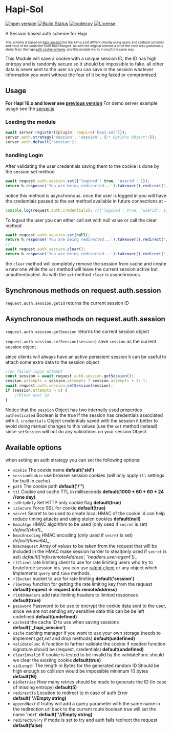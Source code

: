 # Hapi-Sol
[![npm version](https://img.shields.io/npm/v/hapi-sol.svg)](https://www.npmjs.com/package/hapi-sol)
[![Build Status](https://travis-ci.org/yonjah/hapi-sol.svg?branch=master)](https://travis-ci.org/yonjah/hapi-sol)
[![codecov](https://codecov.io/gh/yonjah/hapi-sol/branch/master/graph/badge.svg)](https://codecov.io/gh/yonjah/hapi-sol)
[![License](https://img.shields.io/npm/l/hapi-sol.svg?maxAge=2592000?style=plastic)](https://github.com/yonjah/hapi-sol/blob/master/LICENSE)

A Session based auth scheme for Hapi

<sub><sup>This scheme is based on [hapi-session](https://github.com/nlf/hapi-session) but the API is a bit diffrent (mostly using async and callback scheme) and most of the underline code has changed.
As with the original scheme a lot of the code was gratuitously stolen from the hapi [auth cookie scheme](https://github.com/hapijs/hapi-auth-cookie), and this module works in much the same way.</sup></sub>

This Module will save a cookie with a unique session ID, the ID has high entropy and is randomly secure so it should be impossible to fake. all other data is never sent to the user so you can save in the session whatever information you wont without the fear of it being faked or compromised.

## Usage
**For Hapi 16.x and lower see [previous version](https://github.com/yonjah/hapi-sol/tree/v0.6.0)**
For demo server example usage see the [server.js](https://github.com/yonjah/hapi-session/blob/master/examples/server.js)


### Loading the module
```javascript
await server.register({plugin: require('hapi-sol')});
server.auth.strategy('session', 'session', {/* Options Object*/});
server.auth.default('session');
```


### handling Login
After validating the user credentials saving them to the cookie is done by the session.set
method
```javascript
await request.auth.session.set({'logined': true, 'userid': 1});
return h.response('You are being redirected...').takeover().redirect('/');
```
notice this method is asynchronous.
once the user is logged in you will have the credentials passed to the set method available in future connections at -
```javascript
console.log(request.auth.credentials); //{'logined': true, 'userid': 1}
```

To logout the user you can either call set with null value or call the clear method
```javascript
await request.auth.session.set(null);
return h.response('You are being redirected...').takeover().redirect('/');
//
await request.auth.session.clear();
return h.response('You are being redirected...').takeover().redirect('/');
```
the `clear` method will completely remove the session from cache and create a new one while the `set` method will leave the current session active but unauthenticated. As with the `set` method `clear` is asynchronous.

## Synchronous methods on request.auth.session
`request.auth.session.getId` returns the current session ID

## Asynchronous methods on request.auth.session
`request.auth.session.getSeesion` returns the current session object

`request.auth.session.setSeesion(session)` save `session` as the current session object

since clients will always have an active persistent session it can be useful to attach some extra data to the session object

```javascript
//on failed login attempt
const session = await request.auth.session.getSession();
session.attempts = session.attempts ? session.attempts + 1: 1;
await request.auth.session.setSession(session);
if (session.attempts > 5) {
    //block user ip
}
```

Notice that the `session` Object has two internally used properties
`authenticated` Boolean is the true if the session has credentials associated with it.
`credentials` Object credentials saved with the session
it better to avoid doing manual changes to this values (use the `set` method instead) since `setSession` will not do any validations on your session Object.


## Available options
when setting an auth strategy you can set the following options:
- `cookie` The cookie name __default('sid')__
- `sessionCookie` use browser session cookies (will only apply `ttl` settings for built in cache) 
- `path` The cookie path __default('/'')__
- `ttl` Cookie and cache TTL in milliseconds __default(1000 * 60 * 60 * 24 //one day)__
- `isHttpOnly` Set HTTP only cookie flag __default(true)__
- `isSecure` Force SSL for cookie __default(true)__
- `secret` Secret to be used to create local HMAC of the cookie id can help reduce timing attacks and using stolen cookies __default(null)__
- `hmacAlgo` HMAC algorithm to be used (only used if `secret` is set) _default(sha1)__
- `hmacEncoding` HMAC encoding (only used if `secret` is set) _default(base64)__
- `hmacRequest` Array of values to be taken from the request that will be included in the HMAC make session harder to steal(only used if `secret` is set) _default(['info.remoteAddress', 'headers.user-agent'])__
- `rlClient` rate limiting client to use for rate  limiting users who try to bruteforce session ids. you can use [ralphi-client](https://github.com/yonjah/ralphi/tree/master/client) or any object which implements `query` and `take` methods.
- `rlBucket` bucket to use for rate limiting __default('session')__
- `rlGetKey` function for getting the rate limiting key from the request __default(request => request.info.remoteAddress)__
- `rlAddHeaders` add rate limiting headers to limited responses __default(true)__
- `password` Password to be use to encrypt the cookie data sent to the user, since we are not sending any sensitive data this can be be left undefined __default(undefined)__
- `cacheId` the cache ID to use when saving sessions __default('\_hapi\_session')__
- `cache` caching manager if you want to use your own storage (needs to implement _get_,_set_ and _drop_ methods) __default(undefined)__
- `validateFunc` A function to farther validate the cookie if needed function signature should be (request, credentials) __default(undefined)__
- `clearInvalid` If cookie is tested to be invalid by the validateFunc should we clear the existing cookie __default(true)__
- `sidLength` The length in Bytes for the generated random ID Should be high enough so collision would be impossible minimum 10 bytes __default(16)__
- `uidRetries` How many retries should be made to generate the ID (in case of missing entropy) __default(5)__
- `redirectTo` Location to redirect to in case of auth Error __default(''//Empty string)__
- `appendNext` if truthy will add a query parameter with the same name in the redirection url back to the current route boolean true will set the name 'next' __default(''//Empty string)__
- `redirectOnTry` if mode is set to try and auth fails redirect the request __default(false)__

